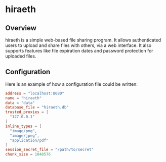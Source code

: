 # hiraeth

## Overview

hiraeth is a simple web-based file sharing program. It allows authenticated users
to upload and share files with others, via a web interface. It also supports features
like file expiration dates and password protection for uploaded files.

## Configuration

Here is an example of how a configuration file could be written:

```toml
address = "localhost:8080"
name = "hiraeth"
data = "data"
database_file = "hiraeth.db"
trusted_proxies = [
  "127.0.0.1"
]
inline_types = [
  "image/png",
  "image/jpeg",
  "application/pdf"
]
session_secret_file = "/path/to/secret"
chunk_size = 1048576
```
